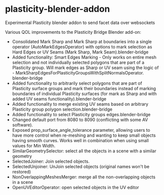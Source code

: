 # plasticity-blender-addon

Experimental Plasticity blender addon to send facet data over websockets

Various QOL improvements to the Plasticity Bridge Blender add-on:

- Consolidated Mark Sharp and Mark Sharp at boundaries into a single operator (AutoMarkEdgesOperator) with options to mark selection as Hard Edges or UV Seams (Mark Sharp, Mark Seam).⁠blender-bridge⁠
- Added functionality: Smart Edges Marking - Only works on entire mesh selection and not individually selected polygons that are part of a Plasticity group. Will mark edges as Sharp or UV seam using the logic of - MarkSharpEdgesForPlasticityGroupsWithSplitNormalsOperator. ⁠blender-bridge⁠
- Added functionality to arbitrarily select polygons that are part of Plasticity surface groups and mark their boundaries instead of marking boundaries of individual Plasticity surfaces (for mark as Sharp and with added UV seams functionality).⁠blender-bridge⁠
- Added functionality to merge existing UV seams based on arbitrary Plasticity group polygon selection.⁠blender-bridge⁠
- Added functionality to select Plasticity groups edges.⁠blender-bridge⁠
- Changed default port from 8080 to 8090 (conflicting with some AV software).
- Exposed prop_surface_angle_tolerance parameter, allowing users to have more control when re-meshing and wanting to keep small objects having smooth curves. Works well in combination when using small values for Min Width.
- SimilarGeometrySelector: select all the objects in a scene with a similar geometry
- SelectedJoiner: Join selected objects.
- SelectedUnjoiner: UnJoin selected objects (original names won't be restored)
- NonOverlappingMeshesMerger: merge all the non-overlapping objects in a scene   
- OpenUVEditorOperator:  open selected objects in the UV editor
